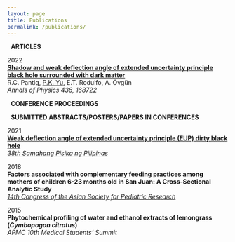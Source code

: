 ```yaml
---
layout: page
title: Publications
permalink: /publications/
---
```

<i class="fa-regular fa-newspaper"></i> &nbsp; **ARTICLES**

2022 <br>
[**Shadow and weak deflection angle of extended uncertainty principle black hole surrounded with dark matter**](https://www.sciencedirect.com/science/article/abs/pii/S0003491621003225) <br>
R.C. Pantig, <u>P.K. Yu</u>, E.T. Rodulfo, A. Övgün <br>
*Annals of Physics 436, 168722*

<i class="fa-solid fa-comments"></i> &nbsp; **CONFERENCE PROCEEDINGS**

<i class="fa-solid fa-desktop"></i> &nbsp; **SUBMITTED ABSTRACTS/POSTERS/PAPERS IN CONFERENCES**

2021 <br>
[**Weak deflection angle of extended uncertainty principle (EUP) dirty black hole**](https://youtu.be/7GV5gZ28D5A?t=10) <br>
*[38th Samahang Pisika ng Pilipinas](https://spp-online.org/spp2020/)* <br>

2018 <br>
**Factors associated with complementary feeding practices among mothers of children 6-23 months old in San Juan: A Cross-Sectional Analytic Study** <br>
*[14th Congress of the Asian Society for Pediatric Research](http://www.aspr.jp/events/past_congress/index.html)* <br>

2015 <br>
**Phytochemical profiling of water and ethanol extracts of lemongrass (*Cymbopogon citratus*)** <br>
*APMC 10th Medical Students’ Summit* <br>
